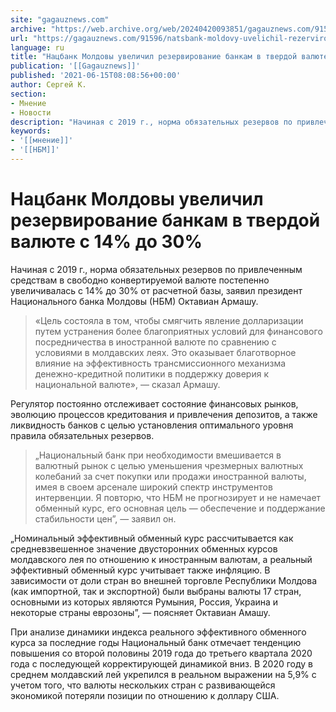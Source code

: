 ```yaml
---
site: "gagauznews.com"
archive: "https://web.archive.org/web/20240420093851/gagauznews.com/91596/natsbank-moldovy-uvelichil-rezervirovanie-bankam-v-tverdoj-valyute-s-14-do-30.html"
url: "https://gagauznews.com/91596/natsbank-moldovy-uvelichil-rezervirovanie-bankam-v-tverdoj-valyute-s-14-do-30.html"
language: ru
title: "Нацбанк Молдовы увеличил резервирование банкам в твердой валюте с 14% до 30%"
publication: '[[Gagauznews]]'
published: '2021-06-15T08:08:56+00:00'
author: Сергей К.
section:
- Мнение
- Новости
description: "Начиная с 2019 г., норма обязательных резервов по привлеченным средствам в свободно конвертируемой валюте постепенно увеличивалась с 14% до 30% от расчетной базы, заявил президент Национального банка Молдовы (НБМ) Октавиан Армашу. «Цель состояла в том, чтобы смягчить явление долларизации путем устранения более благоприятных условий для финансового посредничества в иностранной валюте по сравнению с условиями в молдавских леях. Это оказывает благотворное влияние на эффективность трансмиссионного механизма денежно-кредитной политики в поддержку доверия к национальной валюте», — сказал Армашу. Регулятор постоянно отслеживает состояние финансовых рынков, эволюцию процессов кредитования и привлечения депозитов, а также ликвидность банков с целью установления оптимального уровня правила обязательных резервов. […]"
keywords:
- '[[мнение]]'
- '[[НБМ]]'
---
```


# Нацбанк Молдовы увеличил резервирование банкам в твердой валюте с 14% до 30%

Начиная с 2019 г., норма обязательных резервов по привлеченным средствам в свободно конвертируемой валюте постепенно увеличивалась с 14% до 30% от расчетной базы, заявил президент Национального банка Молдовы (НБМ) Октавиан Армашу.

> «Цель состояла в том, чтобы смягчить явление долларизации путем устранения более благоприятных условий для финансового посредничества в иностранной валюте по сравнению с условиями в молдавских леях. Это оказывает благотворное влияние на эффективность трансмиссионного механизма денежно-кредитной политики в поддержку доверия к национальной валюте», — сказал Армашу.

Регулятор постоянно отслеживает состояние финансовых рынков, эволюцию процессов кредитования и привлечения депозитов, а также ликвидность банков с целью установления оптимального уровня правила обязательных резервов.

> „Национальный банк при необходимости вмешивается в валютный рынок с целью уменьшения чрезмерных валютных колебаний за счет покупки или продажи иностранной валюты, имея в своем арсенале широкий спектр инструментов интервенции. Я повторю, что НБМ не прогнозирует и не намечает обменный курс, его основная цель — обеспечение и поддержание стабильности цен”, — заявил он.

„Номинальный эффективный обменный курс рассчитывается как средневзвешенное значение двусторонних обменных курсов молдавского лея по отношению к иностранным валютам, а реальный эффективный обменный курс учитывает также инфляцию. В зависимости от доли стран во внешней торговле Республики Молдова (как импортной, так и экспортной) были выбраны валюты 17 стран, основными из которых являются Румыния, Россия, Украина и некоторые страны еврозоны”, — поясняет Октавиан Амашу.

При анализе динамики индекса реального эффективного обменного курса за последние годы Национальный банк отмечает тенденцию повышения со второй половины 2019 года до третьего квартала 2020 года с последующей корректирующей динамикой вниз. В 2020 году в среднем молдавский лей укрепился в реальном выражении на 5,9% с учетом того, что валюты нескольких стран с развивающейся экономикой потеряли позиции по отношению к доллару США.